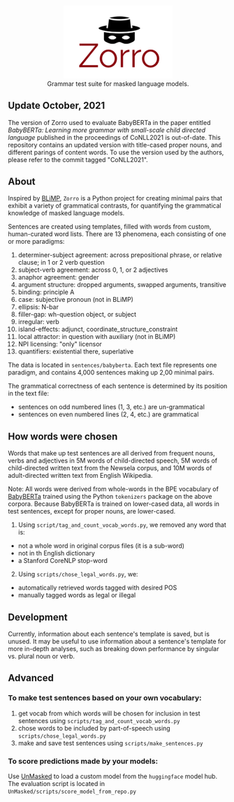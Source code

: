 <div align="center">
 <img src="images/logo.png" width="250"> 
 <br>
 Grammar test suite for masked language models.
</div>



## Update October, 2021

The version of Zorro used to evaluate BabyBERTa in the paper entitled 
*BabyBERTa: Learning more grammar with small-scale child directed language* published in the proceedings of CoNLL2021
is out-of-date. This repository contains an updated version with title-cased proper nouns, 
and different parings of content words. 
To use the version used by the authors, please refer to the commit tagged "CoNLL2021".

## About

Inspired by [BLiMP](https://arxiv.org/pdf/1912.00582.pdf), 
`Zorro` is a Python project for creating minimal pairs that exhibit a variety of grammatical contrasts, 
for quantifying the grammatical knowledge of masked language models.

Sentences are created using templates, filled with words from custom, human-curated word lists. 
There are 13 phenomena, each consisting of one or more paradigms:
1. determiner-subject agreement: across prepositional phrase, or relative clause; in 1 or 2 verb question
2. subject-verb agreement: across 0, 1, or 2 adjectives
3. anaphor agreement: gender
4. argument structure: dropped arguments, swapped arguments, transitive
5. binding: principle A
6. case: subjective pronoun  (not in BLiMP)
7. ellipsis: N-bar
8. filler-gap: wh-question object, or subject
9. irregular: verb
10. island-effects: adjunct, coordinate_structure_constraint 
11. local attractor: in question with auxiliary (not in BLiMP)
12. NPI licensing: "only" licensor
13. quantifiers: existential there, superlative

The data is located in `sentences/babyberta`. 
Each text file represents one paradigm, and contains 4,000 sentences making up 2,00 minimal pairs.

The grammatical correctness of each sentence is determined by its position in the text file:
- sentences on odd numbered lines (1, 3, etc.) are un-grammatical
- sentences on even numbered lines (2, 4, etc.) are grammatical

## How words were chosen

Words that make up test sentences are all derived from frequent nouns, verbs and adjectives in 5M words of child-directed speech, 
5M words of child-directed written text from the Newsela corpus, and 10M words of adult-directed written text from English Wikipedia.

Note: All words were derived from whole-words in the BPE vocabulary of [BabyBERTa](https://github.com/phueb/BabyBERTa) trained using the Python `tokenizers` package on the above corpora. 
Because BabyBERTa is trained on lower-cased data, all words in test sentences, except for proper nouns, are lower-cased. 

1. Using `script/tag_and_count_vocab_words.py`, we removed any word that is:
- not a whole word in original corpus files (it is a sub-word)
- not in th English dictionary
- a Stanford CoreNLP stop-word

2. Using `scripts/chose_legal_words.py`, we:
- automatically retrieved words tagged with desired POS
- manually tagged words as legal or illegal

## Development

Currently, information about each sentence's template is saved, but is unused.
It may be useful to use information about a sentence's template for more in-depth analyses,
 such as breaking down performance by singular vs. plural noun or verb.


## Advanced

### To make test sentences based on your own vocabulary:

1. get vocab from which words will be chosen for inclusion in test sentences using `scripts/tag_and_count_vocab_words.py`
2. chose words to be included by part-of-speech using `scripts/chose_legal_words.py`
2. make and save test sentences using `scripts/make_sentences.py`

### To score predictions made by your models:

Use [UnMasked](https://github.com/phueb/UnMasked) to load a custom model from the `huggingface` model hub.
The evaluation script is located in `UnMasked/scripts/score_model_from_repo.py`
 

